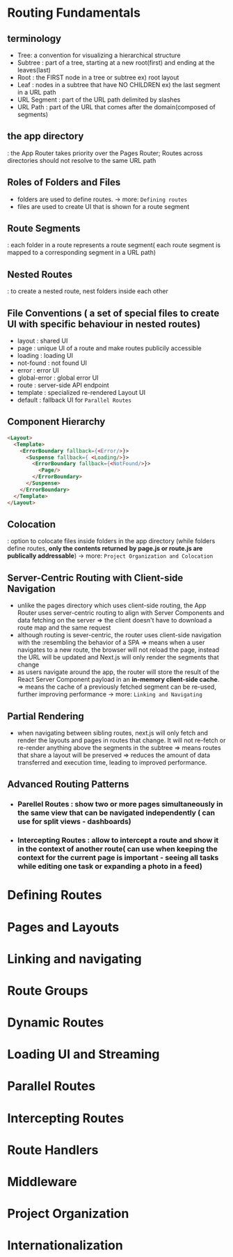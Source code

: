 # Routing Fundamentals
## terminology 
[](https://nextjs.org/_next/image?url=%2Fdocs%2Fdark%2Fterminology-component-tree.png&w=3840&q=75)
  - Tree: a convention for visualizing a hierarchical structure
  - Subtree : part of a tree, starting at a new root(first) and ending at the leaves(last)
  - Root : the FIRST node in a tree or subtree
  ex) root layout 
  - Leaf : nodes in a subtree that have NO CHILDREN
  ex) the last segment in a URL path
  [](https://nextjs.org/_next/image?url=%2Fdocs%2Fdark%2Fterminology-url-anatomy.png&w=3840&q=75)
  - URL Segment : part of the URL path delimited by slashes
  - URL Path : part of the URL that comes after the domain(composed of segments)

## the app directory 
: the App Router takes priority over the Pages Router; Routes across directories should not resolve to the same URL path

## Roles of Folders and Files
- folders are used to define routes. -> more: ```Defining routes```
- files are used to create UI that is shown for a route segment

## Route Segments
: each folder in a route represents a route segment( each route segment is mapped to a corresponding segment in a URL path)

## Nested Routes
: to create a nested route, nest folders inside each other

## File Conventions ( a set of special files to create UI with specific behaviour in nested routes)
- layout : shared UI
- page : unique UI of a route and make routes publicily accessible
- loading : loading UI
- not-found : not found UI
- error : error UI
- global-error : global error UI
- route : server-side API endpoint
- template : specialized re-rendered Layout UI
- default : fallback UI for ```Parallel Routes```

## Component Hierarchy
```html
<Layout>
  <Template>
    <ErrorBoundary fallback={<Error/>}>
      <Suspense fallback={ <Loading/>}>
        <ErrorBoundary fallback={<NotFound/>}>
          <Page/>
        </ErrorBoundary>
      </Suspense>
    </ErrorBoundary>
  </Template>
</Layout>
```

## Colocation
: option to colocate files inside folders in the app directory
(while folders define routes, **only the contents returned by page.js or route.js are publically addressable**)
[](https://nextjs.org/_next/image?url=%2Fdocs%2Fdark%2Fproject-organization-colocation.png&w=3840&q=75)
-> more: ```Project Organization and Colocation```

## Server-Centric Routing with Client-side Navigation
- unlike the pages directory which uses client-side routing, the App Router uses server-centric routing to align with Server Components and data fetching on the server
=> the client doesn't have to download a route map and the same request
- although routing is sever-centric, the router uses client-side navigation with the <Link/> :resembling the behavior of a SPA 
=> means when a user navigates to a new route, the browser will not reload the page, instead the URL will be updated and Next.js will only render the segments that change
- as users navigate around the app, the router will store the result of the React Server Component payload in an **in-memory client-side cache**. 
=> means the cache of a previously fetched segment can be re-used, further improving performance -> more: ```Linking and Navigating```

## Partial Rendering
- when navigating between sibling routes, next.js will only fetch and render the layouts and pages in routes that change. It will not re-fetch or re-render anything above the segments in the subtree
=> means routes that share a layout will be preserved
=> reduces the amount of data transferred and execution time, leading to improved performance.
[](https://nextjs.org/_next/image?url=%2Fdocs%2Fdark%2Fpartial-rendering.png&w=3840&q=75)


## Advanced Routing Patterns
- ### Parellel Routes : show two or more pages simultaneously in the same view that can be navigated independently ( can use for split views - dashboards)
- ### Intercepting Routes : allow to intercept a route and show it in the context of another route( can use when keeping the context for the current page is important - seeing all tasks while editing one task or expanding a photo in a feed)

# Defining Routes


# Pages and Layouts
# Linking and navigating
# Route Groups
# Dynamic Routes
# Loading UI and Streaming
# Parallel Routes
# Intercepting Routes
# Route Handlers
# Middleware
# Project Organization
# Internationalization